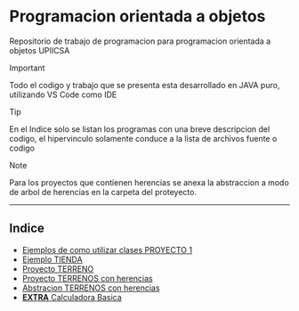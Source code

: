 # Programacion orientada a objetos


Repositorio de trabajo de programacion para programacion orientada a objetos UPIICSA

>[!IMPORTANT]
>Todo el codigo y trabajo que se presenta esta desarrollado en JAVA puro, utilizando VS Code como IDE

> [!TIP]
> En el Indice solo se listan los programas con una breve descripcion del codigo, el hipervinculo solamente conduce a la lista de archivos fuente o codigo

> [!NOTE]
> Para los proyectos que contienen herencias se anexa la abstraccion a modo de arbol de herencias en la carpeta del proteyecto.
___
## Indice
- [Ejemplos de como utilizar clases PROYECTO 1](Proyecto1/src)
- [Ejemplo TIENDA](Proyecto_TIENDA/Proyecto_TIENDA/src)
- [Proyecto TERRENO](Proyecto_TERRENOS/Terrenos/src)
- [Proyecto TERRENOS con herencias](Terrenos_herencias/Terrenos/src)
- [Abstracion TERRENOS con herencias](Terrenos_herencias)
- [**EXTRA** Calculadora Basica](/EXTRAS/Calculadora%20SINGLE/Calculadora/src/Calculator.java)
